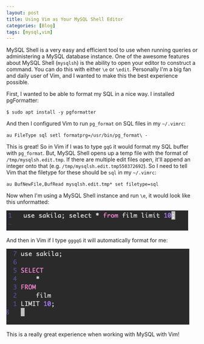 ```yaml
---
layout: post
title: Using Vim as Your MySQL Shell Editor
categories: [Blog]
tags: [mysql,vim]
---
```


MySQL Shell is a very easy and efficient tool to use when running queries or administering a MySQL database instance. One of the awesome features about MySQL Shell (`mysqlsh`) is the ability to open your editor to construct a command. You can do this with either `\e` or `\edit`. Personally I'm a big fan and daily user of Vim, and I wanted to make this the best experience possible.

First, I wanted to be able to format my SQL in a nice way. I installed pgFormatter:

```
$ sudo apt install -y pgformatter
```

And then I configured Vim to run `pg_format` on SQL files in my `~/.vimrc`:

```
au FileType sql setl formatprg=/usr/bin/pg_format\ -
```

This is great! So in Vim if I was to type `gqG` it would format my SQL buffer with `pg_format`. But, MySQL Shell opens up a temp file with the format of `/tmp/mysqlsh.edit.tmp`. If there are multiple edit files open, it'll append an integer onto that (e.g. `/tmp/mysqlsh.edit.tmp550372692`). So I need to tell Vim that the filetype for these should be `sql` in my `~/.vimrc`:

```
au BufNewFile,BufRead mysqlsh.edit.tmp* set filetype=sql
```

Now when I'm using a MySQL Shell instance and run `\e`, it would look like this unformatted:

![MySQL Shell before format](../images/mysqlsh-vim-1.png)

And then in Vim if I type `gggqG` it will automatically format for me:

![MySQL Shell before format](../images/mysqlsh-vim-2.png)

This is a really great experience when working with MySQL with Vim!

